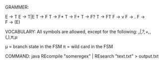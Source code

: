 GRAMMER:

E -> T
E -> T|E
T -> F
T -> F*
T -> F+
T -> F?
T -> FT
F -> v
F -> .
F -> \
F -> (E)


VOCABULARY:
All symbols are allowed, except for the following:
*,|,?,+,*,(,),π,µ

µ = branch state in the FSM
π = wild card in the FSM

COMMAND: 
java REcompile "someregex" | REsearch "text.txt" > output.txt